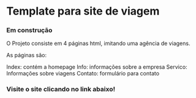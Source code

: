 # Template para site de viagem

### Em construção

O Projeto consiste em 4 páginas html, imitando uma agência de viagens.

As páginas são:

Index: contém a homepage
Info: informações sobre a empresa
Servico: Informações sobre viagens
Contato: formulário para contato

### Visite o site clicando no link abaixo! 